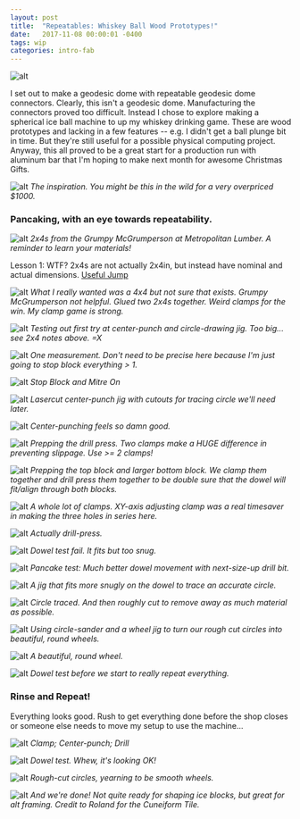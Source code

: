 ```yaml
---
layout: post
title:  "Repeatables: Whiskey Ball Wood Prototypes!"
date:   2017-11-08 00:00:01 -0400
tags: wip
categories: intro-fab
---
```


![alt](/assets/img/intro-fab/repeatables/99-final.jpg)

I set out to make a geodesic dome with repeatable geodesic dome connectors. Clearly, this isn't a geodesic dome. Manufacturing the connectors proved too difficult. Instead I chose to explore making a spherical ice ball machine to up my whiskey drinking game. These are wood prototypes and lacking in a few features -- e.g. I didn't get a ball plunge bit in time. But they're still useful for a possible physical computing project. Anyway, this all proved to be a great start for a production run with aluminum bar that I'm hoping to make next month for awesome Christmas Gifts.

![alt](/assets/img/intro-fab/repeatables/00-example.jpg)
*The inspiration. You might be this in the wild for a very overpriced $1000.*

### Pancaking, with an eye towards repeatability.

![alt](/assets/img/intro-fab/repeatables/00-wood.jpg)
*2x4s from the Grumpy McGrumperson at Metropolitan Lumber. A reminder to learn your materials!*

Lesson 1: WTF? 2x4s are not actually 2x4in, but instead have nominal and actual dimensions. [Useful Jump](http://mistupid.com/homeimpr/lumber.htm)

![alt](/assets/img/intro-fab/repeatables/10-bigger-wood.jpg)
*What I really wanted was a 4x4 but not sure that exists. Grumpy McGrumperson not helpful. Glued two 2x4s together. Weird clamps for the win. My clamp game is strong.*

![alt](/assets/img/intro-fab/repeatables/20-alignment-jig-fail.jpg)
*Testing out first try at center-punch and circle-drawing jig. Too big... see 2x4 notes above. =X*

![alt](/assets/img/intro-fab/repeatables/21-rough-measurement.jpg)
*One measurement. Don't need to be precise here because I'm just going to stop block everything > 1.*

![alt](/assets/img/intro-fab/repeatables/22-stop-blockage.jpg)
*Stop Block and Mitre On*

![alt](/assets/img/intro-fab/repeatables/30-center-punch-jig.jpg)
*Lasercut center-punch jig with cutouts for tracing circle we'll need later.*

![alt](/assets/img/intro-fab/repeatables/31-center-punched.jpg)
*Center-punching feels so damn good.*

![alt](/assets/img/intro-fab/repeatables/33-strong-clamp-game.jpg)
*Prepping the drill press. Two clamps make a HUGE difference in preventing slippage. Use >= 2 clamps!*

![alt](/assets/img/intro-fab/repeatables/34-even-more-clamps.jpg)
*Prepping the top block and larger bottom block. We clamp them together and drill press them together to be double sure that the dowel will fit/align through both blocks.*

![alt](/assets/img/intro-fab/repeatables/32-drill-press.jpg)
*A whole lot of clamps. XY-axis adjusting clamp was a real timesaver in making the three holes in series here.*

![alt](/assets/img/intro-fab/repeatables/35-drill-press.jpg)
*Actually drill-press.*

![alt](/assets/img/intro-fab/repeatables/36-dowel-test-fail.jpg)
*Dowel test fail. It fits but too snug.*

![alt](/assets/img/intro-fab/repeatables/37-dowel-better.jpg)
*Pancake test: Much better dowel movement with next-size-up drill bit.*

![alt](/assets/img/intro-fab/repeatables/40-draw-circle-jig.jpg)
*A jig that fits more snugly on the dowel to trace an accurate circle.*

![alt](/assets/img/intro-fab/repeatables/41-rough-cut-wheel.jpg)
*Circle traced. And then roughly cut to remove away as much material as possible.*

![alt](/assets/img/intro-fab/repeatables/42-wheel-sanding-jig.jpg)
*Using circle-sander and a wheel jig to turn our rough cut circles into beautiful, round wheels.*

![alt](/assets/img/intro-fab/repeatables/43-wheels.jpg)
*A beautiful, round wheel.*

![alt](/assets/img/intro-fab/repeatables/44-dowel-test-again.jpg)
*Dowel test before we start to really repeat everything.*

### Rinse and Repeat!

Everything looks good. Rush to get everything done before the shop closes or someone else needs to move my setup to use the machine...

![alt](/assets/img/intro-fab/repeatables/50-repeating-center-punch.jpg)
*Clamp; Center-punch; Drill*

![alt](/assets/img/intro-fab/repeatables/51-repeating-dowel.jpg)
*Dowel test. Whew, it's looking OK!*

![alt](/assets/img/intro-fab/repeatables/52-repeating-circles.jpg)
*Rough-cut circles, yearning to be smooth wheels.*

![alt](/assets/img/intro-fab/repeatables/99-final.jpg)
*And we're done! Not quite ready for shaping ice blocks, but great for alt framing. Credit to Roland for the Cuneiform Tile.*
